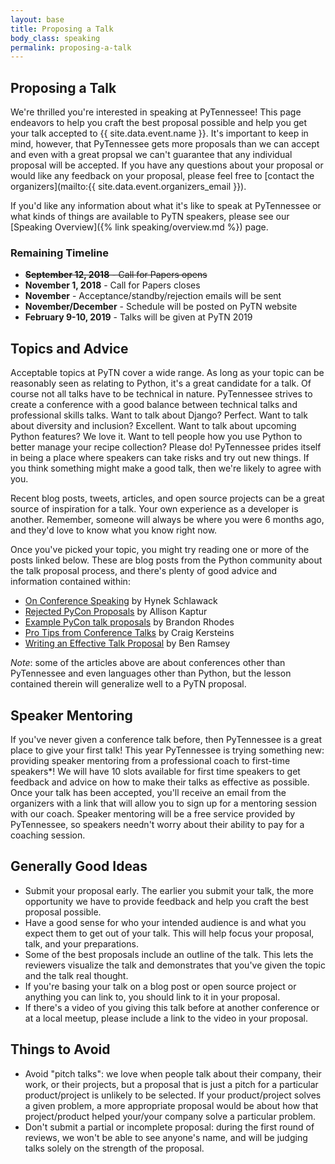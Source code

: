 ```yaml
---
layout: base
title: Proposing a Talk
body_class: speaking
permalink: proposing-a-talk
---
```


## Proposing a Talk

We're thrilled you're interested in speaking at PyTennessee!
This page endeavors to help you craft the best proposal possible and help you get your talk accepted to {{ site.data.event.name }}.
It's important to keep in mind, however, that PyTennessee gets more proposals than we can accept and even with a great propsal we can't guarantee that any individual proposal will be accepted.
If you have any questions about your proposal or would like any feedback on your proposal, please feel free to [contact the organizers](mailto:{{ site.data.event.organizers_email }}).

If you'd like any information about what it's like to speak at PyTennessee or what kinds of things are available to PyTN speakers, please see our [Speaking Overview]({% link speaking/overview.md %}) page.


### Remaining Timeline

* ~~**September 12, 2018** - Call for Papers opens~~
* **November 1, 2018** - Call for Papers closes
* **November** - Acceptance/standby/rejection emails will be sent
* **November/December** - Schedule will be posted on PyTN website
* **February 9-10, 2019** - Talks will be given at PyTN 2019


## Topics and Advice

Acceptable topics at PyTN cover a wide range. As long as your topic can be reasonably seen as relating to Python, it's a great candidate for a talk.
Of course not all talks have to be technical in nature.
PyTennessee strives to create a conference with a good balance between technical talks and professional skills talks.
Want to talk about Django? Perfect.
Want to talk about diversity and inclusion? Excellent.
Want to talk about upcoming Python features? We love it.
Want to tell people how you use Python to better manage your recipe collection? Please do!
PyTennessee prides itself in being a place where speakers can take risks and try out new things.
If you think something might make a good talk, then we're likely to agree with you.

Recent blog posts, tweets, articles, and open source projects can be a great source of inspiration for a talk.
Your own experience as a developer is another.
Remember, someone will always be where you were 6 months ago, and they'd love to know what you know right now.

Once you've picked your topic, you might try reading one or more of the posts linked below.
These are blog posts from the Python community about the talk proposal process, and there's plenty of good advice and information contained within:

* [On Conference Speaking](https://hynek.me/articles/speaking/) by Hynek Schlawack
* [Rejected PyCon Proposals](http://akaptur.com/blog/2014/09/11/rejected-pycon-proposals/) by Allison Kaptur
* [Example PyCon talk proposals](http://rhodesmill.org/brandon/2013/example-pycon-proposals/) by Brandon Rhodes
* [Pro Tips from Conference Talks](http://craigkerstiens.com/2012/06/19/pro-tips-for-conference-talks/) by Craig Kersteins
* [Writing an Effective Talk Proposal](https://benramsey.com/blog/2012/11/writing-an-effective-talk-proposal/) by Ben Ramsey

_Note_: some of the articles above are about conferences other than PyTennessee and even languages other than Python, but the lesson contained therein will generalize well to a PyTN proposal.


## Speaker Mentoring

If you've never given a conference talk before, then PyTennessee is a great place to give your first talk!
This year PyTennessee is trying something new: providing speaker mentoring from a professional coach to first-time speakers*!
We will have 10 slots available for first time speakers to get feedback and advice on how to make their talks as effective as possible.
Once your talk has been accepted, you'll receive an email from the organizers with a link that will allow you to sign up for a mentoring session with our coach.
Speaker mentoring will be a free service provided by PyTennessee, so speakers needn't worry about their ability to pay for a coaching session.


## Generally Good Ideas

* Submit your proposal early. The earlier you submit your talk, the more opportunity we have to provide feedback and help you craft the best proposal possible.
* Have a good sense for who your intended audience is and what you expect them to get out of your talk. This will help focus your proposal, talk, and your preparations.
* Some of the best proposals include an outline of the talk. This lets the reviewers visualize the talk and demonstrates that you've given the topic and the talk real thought.
* If you're basing your talk on a blog post or open source project or anything you can link to, you should link to it in your proposal.
* If there's a video of you giving this talk before at another conference or at a local meetup, please include a link to the video in your proposal.


## Things to Avoid

* Avoid "pitch talks": we love when people talk about their company, their work, or their projects, but a proposal that is just a pitch for a particular product/project is unlikely to be selected. If your product/project solves a given problem, a more appropriate proposal would be about how that project/product helped your/your company solve a particular problem.
* Don't submit a partial or incomplete proposal: during the first round of reviews, we won't be able to see anyone's name, and will be judging talks solely on the strength of the proposal.
